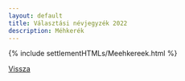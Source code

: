 ```yaml
---
layout: default
title: Választási névjegyzék 2022
description: Méhkerék
---
```


{% include settlementHTMLs/Meehkereek.html %}

[Vissza](../)